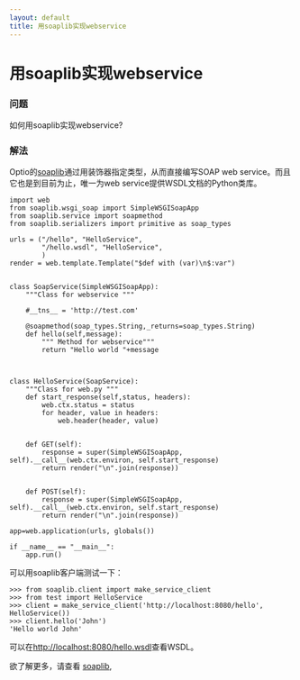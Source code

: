 ```yaml
---
layout: default
title: 用soaplib实现webservice
---
```


# 用soaplib实现webservice

### 问题

如何用soaplib实现webservice?

### 解法
Optio的[soaplib](http://trac.optio.webfactional.com/)通过用装饰器指定类型，从而直接编写SOAP web service。而且它也是到目前为止，唯一为web service提供WSDL文档的Python类库。



    import web
    from soaplib.wsgi_soap import SimpleWSGISoapApp
    from soaplib.service import soapmethod
    from soaplib.serializers import primitive as soap_types

    urls = ("/hello", "HelloService",
            "/hello.wsdl", "HelloService",
            )
    render = web.template.Template("$def with (var)\n$:var")


    class SoapService(SimpleWSGISoapApp):
        """Class for webservice """

        #__tns__ = 'http://test.com'

        @soapmethod(soap_types.String,_returns=soap_types.String)
        def hello(self,message):
            """ Method for webservice"""
            return "Hello world "+message



    class HelloService(SoapService):
        """Class for web.py """
        def start_response(self,status, headers):
            web.ctx.status = status
            for header, value in headers:
                web.header(header, value)


        def GET(self):
            response = super(SimpleWSGISoapApp, self).__call__(web.ctx.environ, self.start_response)
            return render("\n".join(response))


        def POST(self):
            response = super(SimpleWSGISoapApp, self).__call__(web.ctx.environ, self.start_response)
            return render("\n".join(response))

    app=web.application(urls, globals())

    if __name__ == "__main__":
        app.run()




可以用soaplib客户端测试一下：

    >>> from soaplib.client import make_service_client
    >>> from test import HelloService
    >>> client = make_service_client('http://localhost:8080/hello', HelloService())
    >>> client.hello('John')
    'Hello world John'

可以在[http://localhost:8080/hello.wsdl](http://localhost:8080/hello.wsdl)查看WSDL。

欲了解更多，请查看 [soaplib](http://trac.optio.webfactional.com/),

